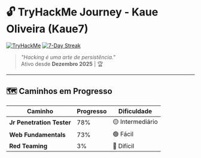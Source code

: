 # 🔓 TryHackMe Journey - Kaue Oliveira (Kaue7)

[![TryHackMe](https://img.shields.io/badge/TryHackMe-Profile-212C42?style=for-the-badge&logo=tryhackme&logoColor=white)](https://tryhackme.com/p/Kaue7)
[![7-Day Streak](https://img.shields.io/badge/Streak-7_Days-FFD43B?style=for-the-badge)](https://tryhackme.com/p/Kaue7)

> *"Hacking é uma arte de persistência."*  
> Ativo desde **Dezembro 2025** | 🏆

---

## 🗺️ Caminhos em Progresso

| Caminho                  | Progresso | Dificuldade  |
|--------------------------|-----------|-------------|
| **Jr Penetration Tester** | 78%       | 🟡 Intermediário |
| **Web Fundamentals**      | 73%       | 🟢 Fácil      |
| **Red Teaming**           | 3%        | 🔴 Difícil    |
